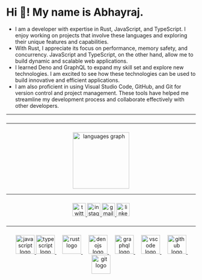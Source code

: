 # Hi 👋! My name is Abhayraj.

- I am a developer with expertise in Rust, JavaScript, and TypeScript. I enjoy
  working on projects that involve these languages and exploring their unique
  features and capabilities.
- With Rust, I appreciate its focus on performance, memory safety, and
  concurrency. JavaScript and TypeScript, on the other hand, allow me to build
  dynamic and scalable web applications.
- I learned Deno and GraphQL to expand my skill set and explore new
  technologies. I am excited to see how these technologies can be used to build
  innovative and efficient applications.
- I am also proficient in using Visual Studio Code, GitHub, and Git for version
  control and project management. These tools have helped me streamline my
  development process and collaborate effectively with other developers.

---

### 

---

### 

<div align="center">
  <img src="https://github-readme-stats.vercel.app/api/top-langs?username=abhay-raj-04&locale=en&hide_title=false&layout=compact&card_width=320&langs_count=5&theme=dark&hide_border=false" height="150" alt="languages graph"  />
</div>

---

### 

<div align="center">
  <a href="https://twitter.com/abhoi_30">
    <img id="te" src="https://img.shields.io/static/v1?message=Twitter&logo=twitter&label=&color=1DA1F2&logoColor=white&labelColor=&style=for-the-badge" height="35" alt="twitter logo"  />
  </a>
  <a href="https://instagram.com/abhay_raj_3030">
    <img src="https://img.shields.io/static/v1?message=Instagram&logo=instagram&label=&color=E4405F&logoColor=white&labelColor=&style=for-the-badge" height="35" alt="instagram logo"   />
  </a>
  <a href="mailto:abhaysmitha2004@gmail.com">
    <img src="https://img.shields.io/static/v1?message=Gmail&logo=gmail&label=&color=D14836&logoColor=white&labelColor=&style=for-the-badge" height="35" alt="gmail logo"  />
  </a>
  <a href="https://linkedin.com/in/your_username">
    <img src="https://img.shields.io/static/v1?message=LinkedIn&logo=linkedin&label=&color=0077B5&logoColor=white&labelColor=&style=for-the-badge" height="35" alt="linkedin logo"  />
  </a>
</div>

### 

---

### 

<div align="center">
  <img width="12" />
  <a href="https://www.javascript.com/">
    <img src="https://cdn.jsdelivr.net/gh/devicons/devicon/icons/javascript/javascript-original.svg" height="50" alt="javascript logo"  />
  </a>
  <a href="https://www.typescriptlang.org/">
    <img src="https://cdn.jsdelivr.net/gh/devicons/devicon/icons/typescript/typescript-original.svg" height="50" alt="typescript logo"  />
  </a>
  <img width="12" />
  <a href="https://www.rust-lang.org/">
    <img src="https://skillicons.dev/icons?i=rust" height="50" alt="rust logo"  />
  </a>
  <img width="12" />
  <a href="https://deno.land/">
    <img src="https://cdn.jsdelivr.net/gh/devicons/devicon/icons/denojs/denojs-original.svg" height="50" alt="denojs logo"  />
  </a>
  <img width="12" />
  <a href="https://graphql.org/">
    <img src="https://cdn.jsdelivr.net/gh/devicons/devicon/icons/graphql/graphql-plain.svg" height="50" alt="graphql logo"  />
  </a>
  <img width="12" />
  <a href="https://code.visualstudio.com/">
    <img src="https://cdn.jsdelivr.net/gh/devicons/devicon/icons/vscode/vscode-original.svg" height="50" alt="vscode logo"  />
  </a>
  <img width="12" />
  <a href="https://github.com/">
    <img src="https://cdn.jsdelivr.net/gh/devicons/devicon/icons/github/github-original.svg" height="50" alt="github logo"  />
  </a>
  <img width="12" />
  <a href="https://git-scm.com/">
    <img src="https://cdn.jsdelivr.net/gh/devicons/devicon/icons/git/git-original.svg" height="50" alt="git logo"  />
  </a>
</div>

### 

<br clear="both">
